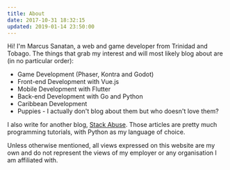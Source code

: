 ```yaml
---
title: About
date: 2017-10-31 18:32:15
updated: 2019-01-14 23:50:00
---
```


Hi! I'm Marcus Sanatan, a web and game developer from Trinidad and Tobago. The things that grab my interest and will most likely blog about are (in no particular order):

* Game Development (Phaser, Kontra and Godot)
* Front-end Development with Vue.js
* Mobile Development with Flutter
* Back-end Development with Go and Python
* Caribbean Development
* Puppies - I actually don't blog about them but who doesn't love them?

I also write for another blog, [Stack Abuse](https://stackabuse.com/author/marcus/). Those articles are pretty much programming tutorials, with Python as my language of choice.

Unless otherwise mentioned, all views expressed on this website are my own and do not represent the views of my employer or any organisation I am affiliated with.
